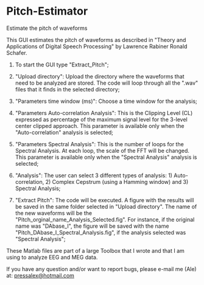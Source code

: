 # Pitch-Estimator
Estimate the pitch of waveforms

This GUI estimates the pitch of waveforms as described in "Theory and Applications of Digital Speech Processing" by Lawrence Rabiner Ronald Schafer.

1) To start the GUI type "Extract_Pitch";

2) "Upload directory": Upload the directory where the waveforms that need to be analyzed are stored. The code will loop through all the ".wav" files that it finds in the selected directory;

3) "Parameters time window (ms)": Choose a time window for the analysis;

4) "Parameters Auto-correlation Analysis": This is the Clipping Level (CL) expressed as percentage of the maximum signal level for the 3-level center clipped approach. This parameter is available only when the "Auto-correlation" analysis is selected;

5) "Parameters Spectral Analysis": This is the number of loops for the Spectral Analysis. At each loop, the scale of the FFT will be changed. This parameter is available only when the "Spectral Analysis" analysis is selected;

6) "Analysis": The user can select 3 different types of analysis: 1) Auto-correlation, 2) Complex Cepstrum (using a Hamming window) and 3) Spectral Analysis;

7) "Extract Pitch": The code will be executed. A figure with the results will be saved in the same folder selected in "Upload directory". The name of the new waveforms will be the "Pitch_orginal_name_Analysis_Selected.fig". For instance, if the original name was "DAbase_I", the figure will be saved with the name "Pitch_DAbase_I_Spectral_Analysis.fig", if the analysis selected was "Spectral Analysis";

These Matlab files are part of a large Toolbox that I wrote and that I am using to analyze EEG and MEG data.

If you have any question and/or want to report bugs, please e-mail me (Ale) at: pressalex@hotmail.com
